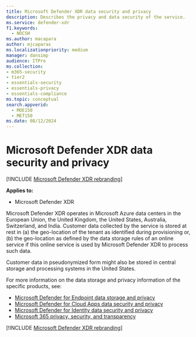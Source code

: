 ```yaml
---
title: Microsoft Defender XDR data security and privacy
description: Describes the privacy and data security of the service.
ms.service: defender-xdr
f1.keywords: 
  - NOCSH
ms.author: macapara
author: mjcaparas
ms.localizationpriority: medium
manager: dansimp
audience: ITPro
ms.collection: 
- m365-security
- tier2
- essentials-security
- essentials-privacy
- essentials-compliance
ms.topic: conceptual
search.appverid: 
  - MOE150
  - MET150
ms.date: 08/12/2024
---
```


# Microsoft Defender XDR data security and privacy

[!INCLUDE [Microsoft Defender XDR rebranding](../includes/microsoft-defender.md)]


**Applies to:**
- Microsoft Defender XDR

Microsoft Defender XDR operates in Microsoft Azure data centers in the European Union, the United Kingdom, the United States, Australia, Switzerland, and India. Customer data collected by the service is stored at rest in (a) the geo-location of the tenant as identified during provisioning or, (b) the geo-location as defined by the data storage rules of an online service if this online service is used by Microsoft Defender XDR to process such data.

Customer data in pseudonymized form might also be stored in central storage and processing systems in the United States.

For more information on the data storage and privacy information of the specific products, see:
- [Microsoft Defender for Endpoint data storage and privacy](/windows/security/threat-protection/microsoft-defender-atp/data-storage-privacy)
- [Microsoft Defender for Cloud Apps data security and privacy](/cloud-app-security/cas-compliance-trust)
- [Microsoft Defender for Identity data security and privacy](/defender-for-identity/privacy-compliance)
- [Microsoft 365 privacy, security, and transparency](/office365/servicedescriptions/office-365-platform-service-description/privacy-security-and-transparency#advanced-threat-protection)

[!INCLUDE [Microsoft Defender XDR rebranding](../includes/defender-m3d-techcommunity.md)]

